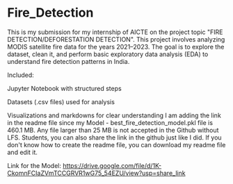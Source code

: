 # Fire_Detection
This is my submission for my internship of AICTE on the project topic "FIRE DETECTION/DEFORESTATION DETECTION".
This project involves analyzing MODIS satellite fire data for the years 2021–2023.
The goal is to explore the dataset, clean it, and perform basic exploratory data analysis (EDA) to understand fire detection patterns in India.

Included:

Jupyter Notebook with structured steps

Datasets (.csv files) used for analysis

Visualizations and markdowns for clear understanding
I am adding the link in the readme file since my Model - best_fire_detection_model.pkl file is 460.1 MB. Any file larger than 25 MB is not accepted in the Github without LFS. Students, you can also share the link in the github just like I did. If you don't know how to create the readme file, you can download my readme file and edit it.

Link for the Model: https://drive.google.com/file/d/1K-CkomnFCIaZVmTCCGRVR1wG75_54EZU/view?usp=share_link

